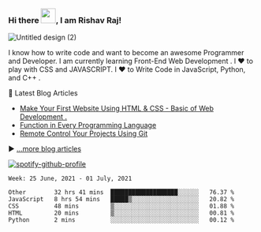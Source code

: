 ### Hi there <img src="https://raw.githubusercontent.com/MartinHeinz/MartinHeinz/master/wave.gif" width="30px">, I am Rishav Raj!

![Untitled design (2)](https://user-images.githubusercontent.com/62508858/114602766-9acb6780-9cb4-11eb-9a07-21ee43c56209.gif)

I know how to write code and want to become an awesome Programmer and Developer. I am currently learning Front-End Web Development . l ❤ to play with CSS and JAVASCRIPT. I ❤ to Write Code in JavaScript, Python, and C++ . 

📘 Latest Blog Articles

<!-- BLOG-POST-LIST:START -->
- [Make Your First Website Using HTML & CSS - Basic of Web Development .](https://dev.to/iamrishavraj1/make-your-first-website-using-html-css-basic-of-web-development-2inm)
- [Function in Every Programming Language](https://dev.to/iamrishavraj1/function-in-every-programming-language-2fja)
- [Remote Control Your Projects Using Git](https://dev.to/iamrishavraj1/remote-control-your-projects-using-git-4igb)
<!-- BLOG-POST-LIST:END -->

▶ [...more blog articles](https://dev.to/iamrishavraj1)

[![spotify-github-profile](https://spotify-github-profile.vercel.app/api/view?uid=31g5zudo4iztrs6sawfvqgkuzrv4&cover_image=false&theme=default)](https://spotify-github-profile.vercel.app/api/view?uid=31g5zudo4iztrs6sawfvqgkuzrv4&redirect=true)

<!--START_SECTION:waka-->
```text
Week: 25 June, 2021 - 01 July, 2021

Other        32 hrs 41 mins  ███████████████████░░░░░░   76.37 % 
JavaScript   8 hrs 54 mins   █████▒░░░░░░░░░░░░░░░░░░░   20.82 % 
CSS          48 mins         ▒░░░░░░░░░░░░░░░░░░░░░░░░   01.88 % 
HTML         20 mins         ▒░░░░░░░░░░░░░░░░░░░░░░░░   00.81 % 
Python       2 mins          ░░░░░░░░░░░░░░░░░░░░░░░░░   00.12 % 
```
<!--END_SECTION:waka-->

